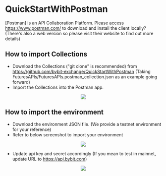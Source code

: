 # QuickStartWithPostman

[Postman] is an API Collaboration Platform. Please access https://www.postman.com/ to download and install the client locally? (There's also a web version so please visit their website to find out more details)

## How to import Collections

- Download the Collections ("git clone" is recommended) from https://github.com/bybit-exchange/QuickStartWithPostman (Taking FuturesAPIs/FuturesAPIs.postman_collection.json as an example going forward)
- Import the Collections into the Postman app.

<p align="center"><img src="https://github.com/bybit-exchange/QuickStartWithPostman/blob/main/ImportCollection.png" /></p>



## How to import the environment
- Download the environment JSON file. (We provide a testnet environment for your reference)
- Refer to below screenshot to import your environment

<p align="center"><img src="https://github.com/bybit-exchange/QuickStartWithPostman/blob/main/ImportEnvironment.png" /></p>

- Update api key and secret accordingly (If you mean to test in mainnet, update URL to https://api.bybit.com)

<p align="center"><img src="https://github.com/bybit-exchange/QuickStartWithPostman/blob/main/ConfigEnv.png" /></p>
